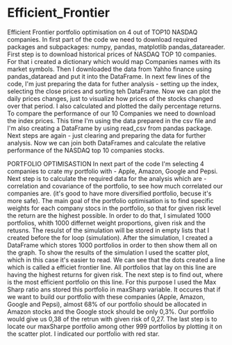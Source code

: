 # Efficient_Frontier
Efficient Frontier portfolio optimisation on 4 out of TOP10 NASDAQ companies.
In first part of the code we need to download required packages and subpackages: numpy, pandas, matplotlib pandas_datareader.
First step is to download historical prices of NASDAQ TOP 10 companies. For that i created a dictionary which would map Companies names with its market symbols.
Then I downloaded the data from Yahho finance using pandas_dataread and put it into the DataFrame.
In next few lines of the code, I'm just preparing the data for futher analysis - setting up the index, selecting the close prices and sorting teh DataFrame.
Now we can plot the daily prices changes, just to visualize how prices of the stocks changed over that period. I also calculated and plotted the daily percentage returns.
To compare the performance of our 10 Companies we need to download the index prices. This time I'm using the data prepared in the csv file and I'm also creating a DataFrame by using read_csv from pandas package.
Next steps are again - just clearing and preparing the data for further analysis.
Now we can join both DataFrames and calculate the relative performance of the NASDAQ top 10 companies stocks.

PORTFOLIO OPTIMISASTION
In next part of the code I'm selecting 4 companies to crate my portfolio with - Apple, Amazon, Google and Pepsi.
Next step is to calculate the required data for the analysis which are - correlation and covariance of the portfolio, to see how much correlated our companies are. (it's good to have more diversified portfolio, becuse it's more safe).
The main goal of the portfolio optimisation is to find specific weights for each company stocs in the portfolio, so that for given risk level the return are the highest possible. In order to do that, I simulated 1000 portfolios, whith 1000 differnet weight proportions, given risk and the retusns. The resulst of the simulation will be stored in empty lists that I created before the for loop (simulation).
After the simulation, I created a DataFrame which stores 1000 portfolios in order to then show them all on the graph.
To show the results of the simulation I used the scatter plot, which in this case it's easier to read. We can see that the dots created a line which is called a efficiet frontier line. All portfolios that lay on this line are having the highest returns for given risk.
The next step is to find out, where is the most efficient portfolio on this line. For this purpose I used the Max Sharp ratio ans stored this portfolio in maxSharp variable. 
It occures that if we want to build our portfolio with these companies (Apple, Amazon, Google and Pepsi), almost 68% of our portfolio should be allocated in Amazon stocks and the Google stock should be only 0,3%. Our portfolio would give us 0,38 of the retrun with given risk of 0,27.
The last step is to locate our maxSharpe portfolio among other 999 portfolios by plotting it on the scatter plot. I indicated our portfolio with red star.
